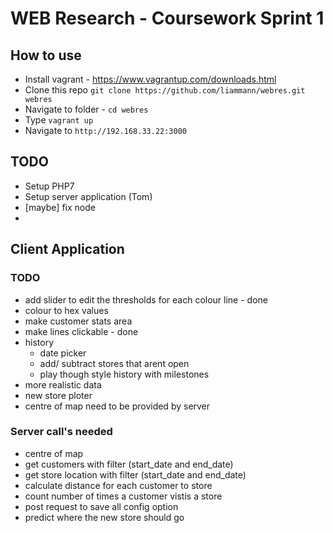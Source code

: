 # WEB Research - Coursework Sprint 1 

## How to use
- Install vagrant - https://www.vagrantup.com/downloads.html
- Clone this repo `git clone https://github.com/liammann/webres.git webres`
- Navigate to folder - `cd webres` 
- Type `vagrant up`
- Navigate to `http://192.168.33.22:3000`

## TODO 
- Setup PHP7 
- Setup server application (Tom)
- [maybe] fix node 
- 

## Client Application
### TODO 
* add slider to edit the thresholds for each colour line - done
* colour to hex values 
* make customer stats area 
* make lines clickable - done 
* history
	* date picker  
	* add/ subtract stores that arent open
	* play though style history with milestones 
* more realistic data
* new store ploter
* centre of map need to be provided by server


### Server call's needed
* centre of map
* get customers with filter (start_date and end_date)
* get store location with filter (start_date and end_date)
* calculate distance for each customer to store
* count number of times a customer vistis a store
* post request to save all config option
* predict where the new store should go
